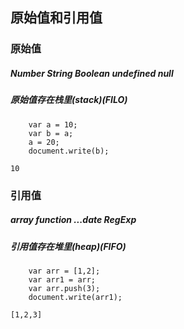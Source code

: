 ## 原始值和引用值
### 原始值
##### Number String Boolean undefined null
##### 原始值存在栈里(stack)(FILO)
```
    var a = 10;
    var b = a;
    a = 20;
    document.write(b);
```
`10`
### 引用值
##### array function ...date RegExp
##### 引用值存在堆里(heap)(FIFO)
```
    var arr = [1,2];
    var arr1 = arr;
    var arr.push(3);
    document.write(arr1);
```
`[1,2,3]`